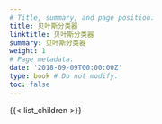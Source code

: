 ```yaml
---
# Title, summary, and page position.
title: 贝叶斯分类器
linktitle: 贝叶斯分类器
summary: 贝叶斯分类器
weight: 1
# Page metadata.
date: '2018-09-09T00:00:00Z'
type: book # Do not modify.
toc: false
---
```


{{< list_children >}}